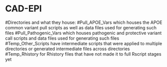 # CAD-EPI

#Directories and what they house:
#Pull_APOE_Vars which houses the APOE common variant pull scripts as well as data files used for generating such files
#Pull_Pathogenic_Vars which houses pathogenic and protective variant call scripts and data files used for generating such files
#Temp_Other_Scripts have intermediate scripts that were applied to multiple directories or generated intermediate files across directories
#Temp_Rhistory for Rhistory files that have not made it to full Rscript stages yet

